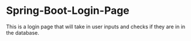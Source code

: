 # Spring-Boot-Login-Page
This is a login page that will take in user inputs and checks if they are in in the database.
